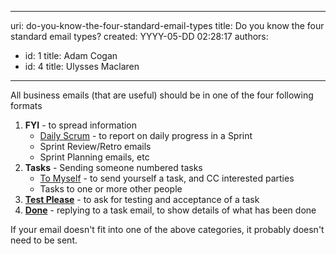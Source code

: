 

---
uri: do-you-know-the-four-standard-email-types
title: Do you know the four standard email types?
created: YYYY-05-DD 02:28:17
authors:
  - id: 1
    title: Adam Cogan
  - id: 4
    title: Ulysses Maclaren
---




<span class='intro'> ​All business emails (that are useful) should be in one of the four following formats<br> </span>

<ol><li><b>FYI</b> - to spread information
      <ul><li>​<a href="/_layouts/15/FIXUPREDIRECT.ASPX?WebId=3dfc0e07-e23a-4cbb-aac2-e778b71166a2&amp;TermSetId=07da3ddf-0924-4cd2-a6d4-a4809ae20160&amp;TermId=731a3f5d-a266-4944-876c-a45afa82832f">Daily Scrum</a> - to report on daily progress in a Sprint</li><li>Sprint Review/Retro emails</li><li>Sprint Planning emails,&#160;etc<br></li></ul></li><li><b>Tasks</b> - Sending someone numbered&#160;tasks 
      <ul><li>
            <a href="/_layouts/15/FIXUPREDIRECT.ASPX?WebId=3dfc0e07-e23a-4cbb-aac2-e778b71166a2&amp;TermSetId=07da3ddf-0924-4cd2-a6d4-a4809ae20160&amp;TermId=5c16d531-007d-49ef-8acc-b26596e13e84">To Myself</a> - to send yourself a task, and CC interested parties<br></li><li>Tasks&#160;to one or more other people<br></li></ul></li><li>
      <a href="/_layouts/15/FIXUPREDIRECT.ASPX?WebId=3dfc0e07-e23a-4cbb-aac2-e778b71166a2&amp;TermSetId=07da3ddf-0924-4cd2-a6d4-a4809ae20160&amp;TermId=d66a9404-2ca9-4d19-ad6c-df1618b4fc28"><b>Test Please</b></a>&#160;- to ask for testing and acceptance of a task​</li><li>
      <a href="/_layouts/15/FIXUPREDIRECT.ASPX?WebId=3dfc0e07-e23a-4cbb-aac2-e778b71166a2&amp;TermSetId=07da3ddf-0924-4cd2-a6d4-a4809ae20160&amp;TermId=29d5ca5d-c191-475f-8db2-0086c44ca46c"><b>Done</b></a>&#160;- replying to a task email, ​to show details of what has been done<br></li></ol><p>If your email doesn't fit into one of the above categories, it probably doesn't need to be sent.</p>


